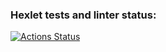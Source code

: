 ### Hexlet tests and linter status:
[![Actions Status](https://github.com/nudaso/js-react-developer-project-12/actions/workflows/hexlet-check.yml/badge.svg)](https://github.com/nudaso/js-react-developer-project-12/actions)